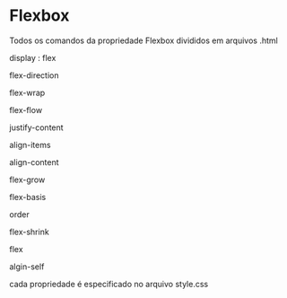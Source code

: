 # Flexbox
Todos os comandos da propriedade Flexbox divididos em arquivos .html

display : flex

flex-direction

flex-wrap

flex-flow

justify-content

align-items

align-content

flex-grow

flex-basis

order

flex-shrink

flex

algin-self

cada propriedade é especificado no arquivo style.css
